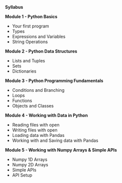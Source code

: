 **Syllabus**

**Module 1 - Python Basics**

- Your first program
- Types
- Expressions and Variables
- String Operations

**Module 2 - Python Data Structures**

- Lists and Tuples
- Sets
- Dictionaries
  
**Module 3 - Python Programming Fundamentals**

- Conditions and Branching
- Loops
- Functions
- Objects and Classes
  
**Module 4 - Working with Data in Python**

- Reading files with open
- Writing files with open
- Loading data with Pandas
- Working with and Saving data with Pandas

**Module 5 - Working with Numpy Arrays & Simple APIs**

- Numpy 1D Arrays
- Numpy 2D Arrays
- Simple APIs
- API Setup

